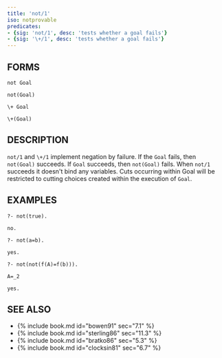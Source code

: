 ```yaml
---
title: 'not/1'
iso: notprovable
predicates:
- {sig: 'not/1', desc: 'tests whether a goal fails'}
- {sig: '\+/1', desc: 'tests whether a goal fails'}
---
```


## FORMS
```
not Goal

not(Goal)

\+ Goal

\+(Goal)
```
## DESCRIPTION

`not/1` and `\+/1` implement negation by failure. If the `Goal` fails, then `not(Goal)` succeeds. If `Goal` succeeds, then `not(Goal)` fails. When `not/1` succeeds it doesn't bind any variables. Cuts occurring within Goal will be restricted to cutting choices created within the execution of `Goal`.

## EXAMPLES
```
?- not(true).

no.

?- not(a=b).

yes.

?- not(not(f(A)=f(b))).

A=_2

yes.
```
## SEE ALSO

- {% include book.md id="bowen91"    sec="7.1" %}
- {% include book.md id="sterling86" sec="11.3" %}
- {% include book.md id="bratko86"   sec="5.3" %}
- {% include book.md id="clocksin81" sec="6.7" %}
